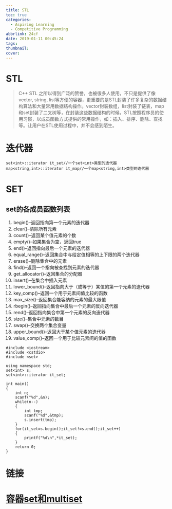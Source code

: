 ```yaml
---
title: STL
toc: true
categories:
  - Aspiring Learning
  - Competitive Programming
abbrlink: 24cf
date: 2019-01-11 00:45:24
tags:
thumbnail:
cover:
---
```


# STL

> C++ STL 之所以得到广泛的赞誉，也被很多人使用，不只是提供了像vector, string, list等方便的容器，更重要的是STL封装了许多复杂的数据结构算法和大量常用数据结构操作。vector封装数组，list封装了链表，map和set封装了二叉树等，在封装这些数据结构的时候，STL按照程序员的使用习惯，以成员函数方式提供的常用操作，如：插入、排序、删除、查找等。让用户在STL使用过程中，并不会感到陌生。

# 迭代器

```
set<int>::iterator it_set//一个set<int>类型的迭代器
map<string,int>::iterator it_map//一个map<string,int>类型的迭代器
```



# SET

## set的各成员函数列表

1. begin()–返回指向第一个元素的迭代器
2. clear()–清除所有元素
3. count()–返回某个值元素的个数
4. empty()–如果集合为空，返回true
5. end()–返回指向最后一个元素的迭代器
6. equal_range()–返回集合中与给定值相等的上下限的两个迭代器
7. erase()–删除集合中的元素
8. find()–返回一个指向被查找到元素的迭代器
9. get_allocator()–返回集合的分配器
10. insert()–在集合中插入元素
11. lower_bound()–返回指向大于（或等于）某值的第一个元素的迭代器
12. key_comp()–返回一个用于元素间值比较的函数
13. max_size()–返回集合能容纳的元素的最大限值
14. rbegin()–返回指向集合中最后一个元素的反向迭代器
15. rend()–返回指向集合中第一个元素的反向迭代器
16. size()–集合中元素的数目
17. swap()–交换两个集合变量
18. upper_bound()–返回大于某个值元素的迭代器
19. value_comp()–返回一个用于比较元素间的值的函数

```
#include <iostream>
#include <cstdio>
#include <set>

using namespace std;
set<int> s;
set<int>::iterator it_set;

int main()
{
	int n;
	scanf("%d",&n);
	while(n--)
	{
		int tmp;
		scanf("%d",&tmp);
		s.insert(tmp);
	}
	for(it_set=s.begin();it_set!=s.end();it_set++)
	{
		printf("%d\n",*it_set);
	}
	return 0;
}
```

# 链接

# [容器set和multiset](https://blog.csdn.net/xiajun07061225/article/details/7459206)